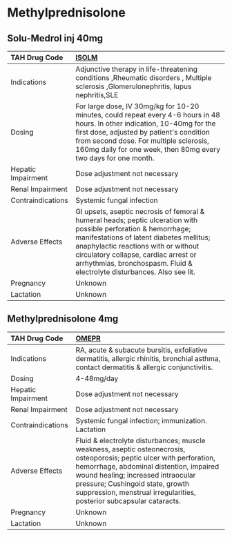 # Methylprednisolone

## Solu-Medrol inj 40mg

| TAH Drug Code      | [**ISOLM**](https://www.tahsda.org.tw/drugs/hissearch.php?drug_code=ISOLM)                                                                                                                                                                                                                                              |
|:-------------------|:------------------------------------------------------------------------------------------------------------------------------------------------------------------------------------------------------------------------------------------------------------------------------------------------------------------------|
| Indications        | Adjunctive therapy in life-threatening conditions ,Rheumatic disorders , Multiple sclerosis ,Glomerulonephritis, lupus nephritis,SLE                                                                                                                                                                                    |
| Dosing             | For large dose, IV 30mg/kg for 10-20 minutes, could repeat every 4-6 hours in 48 hours. In other indication, 10-40mg for the first dose, adjusted by patient's condition from second dose. For multiple sclerosis, 160mg daily for one week, then 80mg every two days for one month.                                    |
| Hepatic Impairment | Dose adjustment not necessary                                                                                                                                                                                                                                                                                           |
| Renal Impairment   | Dose adjustment not necessary                                                                                                                                                                                                                                                                                           |
| Contraindications  | Systemic fungal infection                                                                                                                                                                                                                                                                                               |
| Adverse Effects    | GI upsets, aseptic necrosis of femoral & humeral heads; peptic ulceration with possible perforation & hemorrhage; manifestations of latent diabetes mellitus; anaphylactic reactions with or without circulatory collapse, cardiac arrest or arrhythmias, bronchospasm. Fluid & electrolyte disturbances. Also see lit. |
| Pregnancy          | Unknown                                                                                                                                                                                                                                                                                                                 |
| Lactation          | Unknown                                                                                                                                                                                                                                                                                                                 |

## Methylprednisolone 4mg

| TAH Drug Code      | [**OMEPR**](https://www.tahsda.org.tw/drugs/hissearch.php?drug_code=OMEPR)                                                                                                                                                                                                                                        |
|:-------------------|:------------------------------------------------------------------------------------------------------------------------------------------------------------------------------------------------------------------------------------------------------------------------------------------------------------------|
| Indications        | RA, acute & subacute bursitis, exfoliative dermatitis, allergic rhinitis, bronchial asthma, contact dermatitis & allergic conjunctivitis.                                                                                                                                                                         |
| Dosing             | 4-48mg/day                                                                                                                                                                                                                                                                                                        |
| Hepatic Impairment | Dose adjustment not necessary                                                                                                                                                                                                                                                                                     |
| Renal Impairment   | Dose adjustment not necessary                                                                                                                                                                                                                                                                                     |
| Contraindications  | Systemic fungal infection; immunization. Lactation                                                                                                                                                                                                                                                                |
| Adverse Effects    | Fluid & electrolyte disturbances; muscle weakness, aseptic osteonecrosis, osteoporosis; peptic ulcer with perforation, hemorrhage, abdominal distention, impaired wound healing; increased intraocular pressure; Cushingoid state, growth suppression, menstrual irregularities, posterior subcapsular cataracts. |
| Pregnancy          | Unknown                                                                                                                                                                                                                                                                                                           |
| Lactation          | Unknown                                                                                                                                                                                                                                                                                                           |


